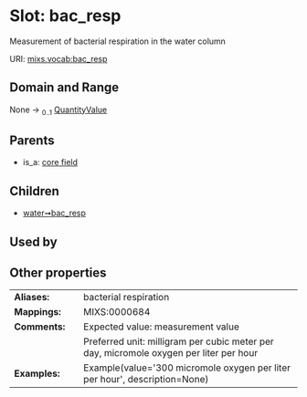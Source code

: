 
# Slot: bac_resp


Measurement of bacterial respiration in the water column

URI: [mixs.vocab:bac_resp](https://w3id.org/mixs/vocab/bac_resp)


## Domain and Range

None &#8594;  <sub>0..1</sub> [QuantityValue](QuantityValue.md)

## Parents

 *  is_a: [core field](core_field.md)

## Children

 *  [water➞bac_resp](water_bac_resp.md)

## Used by


## Other properties

|  |  |  |
| --- | --- | --- |
| **Aliases:** | | bacterial respiration |
| **Mappings:** | | MIXS:0000684 |
| **Comments:** | | Expected value: measurement value |
|  | | Preferred unit: milligram per cubic meter per day, micromole oxygen per liter per hour |
| **Examples:** | | Example(value='300 micromole oxygen per liter per hour', description=None) |

